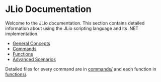 # JLio Documentation

Welcome to the JLio documentation. This section contains detailed information about using the JLio scripting language and its .NET implementation.

- [General Concepts](general.md)
- [Commands](commands.md)
- [Functions](functions.md)
- [Advanced Scenarios](advanced.md)

Detailed files for every command are in [commands/](commands) and each function in [functions/](functions).
